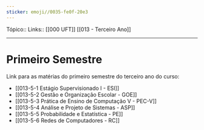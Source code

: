 ```yaml
---
sticker: emoji//0035-fe0f-20e3
---
```

Tópico::
Links:: [[000 UFT]] [[013 - Terceiro Ano]]

---

# Primeiro Semestre

Link para as matérias do primeiro semestre do terceiro ano do curso:

- [[013-5-1 Estágio Supervisionado I - ESI]]
- [[013-5-2 Gestão e Organização Escolar - GOE]]
- [[013-5-3 Prática de Ensino de Computação V - PEC-V]]
- [[013-5-4 Análise e Projeto de Sistemas - ASP]]
- [[013-5-5 Probabilidade e Estatística - PE]]
- [[013-5-6 Redes de Computadores - RC]]
